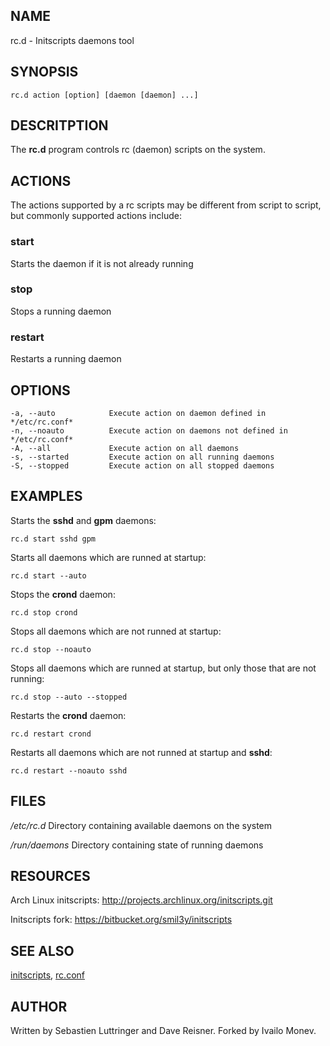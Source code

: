 ## NAME

rc.d - Initscripts daemons tool

## SYNOPSIS

    rc.d action [option] [daemon [daemon] ...]

## DESCRITPTION

The **rc.d** program controls rc (daemon) scripts on the system.

## ACTIONS

The actions supported by a rc scripts may be different from script to
script, but commonly supported actions include:

### start

Starts the daemon if it is not already running

### stop

Stops a running daemon

### restart

Restarts a running daemon

## OPTIONS

    -a, --auto            Execute action on daemon defined in */etc/rc.conf*
    -n, --noauto          Execute action on daemons not defined in */etc/rc.conf*
    -A, --all             Execute action on all daemons
    -s, --started         Execute action on all running daemons
    -S, --stopped         Execute action on all stopped daemons

## EXAMPLES

Starts the **sshd** and **gpm** daemons:

    rc.d start sshd gpm

Starts all daemons which are runned at startup:

    rc.d start --auto

Stops the **crond** daemon:

    rc.d stop crond

Stops all daemons which are not runned at startup:

    rc.d stop --noauto

Stops all daemons which are runned at startup, but only those that are not running:

    rc.d stop --auto --stopped

Restarts the **crond** daemon:

    rc.d restart crond

Restarts all daemons which are not runned at startup and **sshd**:

    rc.d restart --noauto sshd

## FILES

*/etc/rc.d*
    Directory containing available daemons on the system

*/run/daemons*
    Directory containing state of running daemons

## RESOURCES

Arch Linux initscripts: http://projects.archlinux.org/initscripts.git

Initscripts fork: https://bitbucket.org/smil3y/initscripts

## SEE ALSO

[initscripts](initscripts.html), [rc.conf](rc.conf.html)

## AUTHOR

Written by Sebastien Luttringer and Dave Reisner. Forked by Ivailo Monev.
